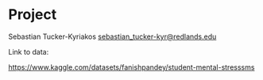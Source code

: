 # Project

Sebastian Tucker-Kyriakos sebastian_tucker-kyr@redlands.edu

Link to data:

https://www.kaggle.com/datasets/fanishpandey/student-mental-stresssms